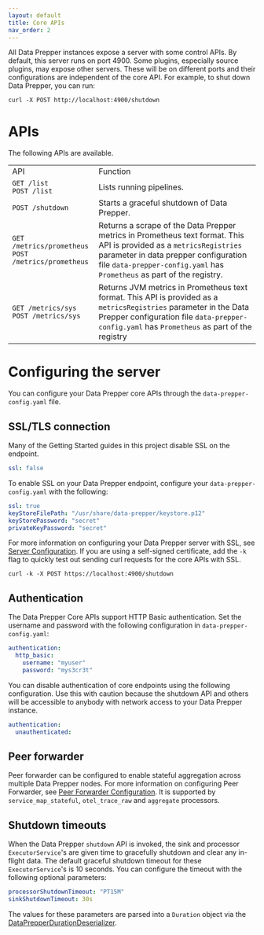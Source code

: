 ```yaml
---
layout: default
title: Core APIs
nav_order: 2
---
```


All Data Prepper instances expose a server with some control APIs. By default, this server runs on port 4900. Some plugins, especially source plugins, may expose other servers. These will be on different ports and their configurations are independent of the core API. For example, to shut down Data Prepper, you can run:

```
curl -X POST http://localhost:4900/shutdown
```

# APIs

The following APIs are available.

|             |                 |
|-------------|-----------------|
| API | Function |
| `GET /list`<br> `POST /list` | Lists running pipelines. |
| `POST /shutdown` | Starts a graceful shutdown of Data Prepper. |
| `GET /metrics/prometheus`<br>`POST /metrics/prometheus`| Returns a scrape of the Data Prepper metrics in Prometheus text format. This API is provided as a `metricsRegistries` parameter in data prepper configuration file `data-prepper-config.yaml` has `Prometheus` as part of the registry.|
| `GET /metrics/sys`<br>`POST /metrics/sys` | Returns JVM metrics in Prometheus text format. This API is provided as a `metricsRegistries` parameter in the Data Prepper configuration file `data-prepper-config.yaml` has `Prometheus` as part of the registry|


# Configuring the server

You can configure your Data Prepper core APIs through the `data-prepper-config.yaml` file. 

## SSL/TLS connection

Many of the Getting Started guides in this project disable SSL on the endpoint.

```yaml
ssl: false
```

To enable SSL on your Data Prepper endpoint, configure your `data-prepper-config.yaml`
with the following:

```yaml
ssl: true
keyStoreFilePath: "/usr/share/data-prepper/keystore.p12"
keyStorePassword: "secret"
privateKeyPassword: "secret"
```

For more information on configuring your Data Prepper server with SSL, see [Server Configuration](https://github.com/opensearch-project/data-prepper/blob/main/docs/configuration.md#server-configuration). If you are using a self-signed certificate, add the `-k` flag to quickly test out sending curl requests for the core APIs with SSL.

```
curl -k -X POST https://localhost:4900/shutdown
```

## Authentication

The Data Prepper Core APIs support HTTP Basic authentication. Set the username and password with the following configuration in `data-prepper-config.yaml`:

```yaml
authentication:
  http_basic:
    username: "myuser"
    password: "mys3cr3t"
```

You can disable authentication of core endpoints using the following configuration. Use this with caution because the shutdown API and others will be accessible to anybody with network access to your Data Prepper instance.

```yaml
authentication:
  unauthenticated:
```

## Peer forwarder
Peer forwarder can be configured to enable stateful aggregation across multiple Data Prepper nodes. For more information on configuring Peer Forwarder, see [Peer Forwarder Configuration](https://github.com/opensearch-project/data-prepper/blob/main/docs/peer_forwarder.md).
It is supported by `service_map_stateful`, `otel_trace_raw` and `aggregate` processors.

## Shutdown timeouts
When the Data Prepper `shutdown` API is invoked, the sink and processor `ExecutorService`'s are given time to gracefully shutdown and clear any in-flight data. The default graceful shutdown timeout for these `ExecutorService`'s is 10 seconds. You can configure the timeout with the following optional parameters:

```yaml
processorShutdownTimeout: "PT15M"
sinkShutdownTimeout: 30s
```

The values for these parameters are parsed into a `Duration` object via the [DataPrepperDurationDeserializer](https://github.com/opensearch-project/data-prepper/tree/main/data-prepper-core/src/main/java/org/opensearch/dataprepper/parser/DataPrepperDurationDeserializer.java). 
